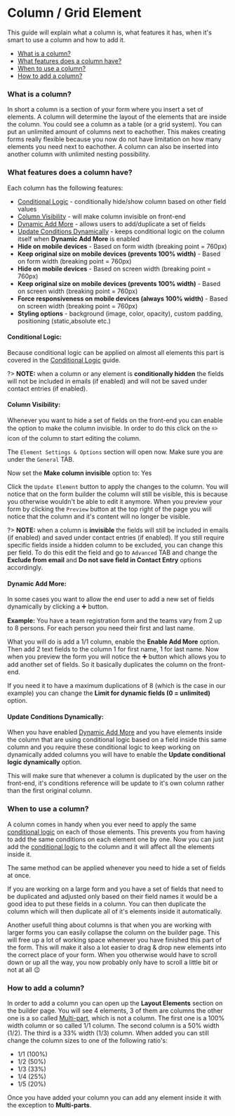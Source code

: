 # Column / Grid Element

This guide will explain what a column is, what features it has, when it's smart to use a column and how to add it.

* [What is a column?](#what-is-a-column)
* [What features does a column have?](#what-features-does-a-column-have)
* [When to use a column?](#when-to-use-a-column)
* [How to add a column?](#how-to-use-a-column)


### What is a column?

In short a column is a section of your form where you insert a set of elements.
A column will determine the layout of the elements that are inside the column.
You could see a column as a table (or a grid system).
You can put an unlimited amount of columns next to eachother.
This makes creating forms really flexible because you now do not have limitation on how many elements you need next to eachother.
A column can also be inserted into another column with unlimited nesting possibility.

### What features does a column have?

Each column has the following features:
* [Conditional Logic](#conditional-logic) - conditionally hide/show column based on other field values
* [Column Visibility](#column-visibility) - will make column invisible on front-end
* [Dynamic Add More](#dynamic-add-more) - allows users to add/duplicate a set of fields
* [Update Conditions Dynamically](#update-conditions-dynamically) - keeps conditional logic on the column itself when **Dynamic Add More** is enabled
* **Hide on mobile devices** - Based on form width (breaking point = 760px)
* **Keep original size on mobile devices (prevents 100% width)** - Based on form width (breaking point = 760px)
* **Hide on mobile devices** - Based on screen width (breaking point = 760px)
* **Keep original size on mobile devices (prevents 100% width)** - Based on screen width (breaking point = 760px)
* **Force responsiveness on mobile devices (always 100% width)** - Based on screen width (breaking point = 760px)
* **Styling options** - background (image, color, opacity), custom padding, positioning (static,absolute etc.)


#### Conditional Logic:

Because conditional logic can be applied on almost all elements this part is covered in the [Conditional Logic](conditional-logic) guide.

?> **NOTE:** when a column or any element is **conditionally hidden** the fields will not be included in emails (if enabled) and will not be saved under contact entries (if enabled).


#### Column Visibility:

Whenever you want to hide a set of fields on the front-end you can enable the option to make the column invisible.
In order to do this click on the :pencil2: icon of the column to start editing the column.

The `Element Settings & Options` section will open now. Make sure you are under the `General` TAB.

Now set the **Make column invisible** option to: Yes

Click the `Update Element` button to apply the changes to the column.
You will notice that on the form builder the column will still be visible, this is because you otherwise wouldn't be able to edit it anymore.
When you preview your form by clicking the `Preview` button at the top right of the page you will notice that the column and it's content will no longer be visible.

?> **NOTE:** when a column is **invisible** the fields will still be included in emails (if enabled) and saved under contact entries (if enabled).
If you still require specific fields inside a hidden column to be excluded, you can change this per field. To do this edit the field and go to `Advanced` TAB and change the **Exclude from email** and **Do not save field in Contact Entry** options accordingly.


#### Dynamic Add More:

In some cases you want to allow the end user to add a new set of fields dynamically by clicking a :heavy_plus_sign: button.

**Example:** You have a team registration form and the teams vary from 2 up to 8 persons. For each person you need their first and last name.

What you will do is add a 1/1 column, enable the **Enable Add More** option. Then add 2 text fields to the column 1 for first name, 1 for last name.
Now when you preview the form you will notice the :heavy_plus_sign: button which allows you to add another set of fields.
So it basically duplicates the column on the front-end.

If you need it to have a maximum duplications of 8 (which is the case in our example) you can change the **Limit for dynamic fields (0 = unlimited)** option.


#### Update Conditions Dynamically:

When you have enabled [Dynamic Add More](#dynamic-add-more) and you have elements inside the column that are using 
conditional logic based on a field inside this same column and you require these conditional logic to keep working 
on dynamically added columns you will have to enable the **Update conditional logic dynamically** option.

This will make sure that whenever a column is duplicated by the user on the front-end, it's conditions reference will be update to it's own column rather than the first original column.




### When to use a column?

A column comes in handy when you ever need to apply the same [conditional logic](conditional-logic) on each of those elements.
This prevents you from having to add the same conditions on each element one by one.
Now you can just add the [conditional logic](conditional-logic) to the column and it will affect all the elements inside it.

The same method can be applied whenever you need to hide a set of fields at once.

If you are working on a large form and you have a set of fields that need to be duplicated and adjusted only based on their field names
it would be a good idea to put these fields in a column. You can then duplicate the column which will then duplicate all of it's elements inside it automatically.

Another usefull thing about columns is that when you are working with larger forms you can easily collapse the column on the builder page.
This will free up a lot of working space whenever you have finished this part of the form.
This will make it also a lot easier to drag & drop new elements into the correct place of your form.
When you otherwise would have to scroll down or up all the way, you now probably only have to scroll a little bit or not at all :wink:


### How to add a column?

In order to add a column you can open up the **Layout Elements** section on the builder page.
You will see 4 elements, 3 of them are columns the other one is a so called [Multi-part](multi-parts), which is not a column.
The first one is a 100% width column or so called 1/1 column. The second column is a 50% width (1/2). The third is a 33% width (1/3) column.
When added you can still change the column sizes to one of the following ratio's:
* 1/1 (100%)
* 1/2 (50%)
* 1/3 (33%)
* 1/4 (25%)
* 1/5 (20%)

Once you have added your column you can add any element inside it with the exception to **Multi-parts**.